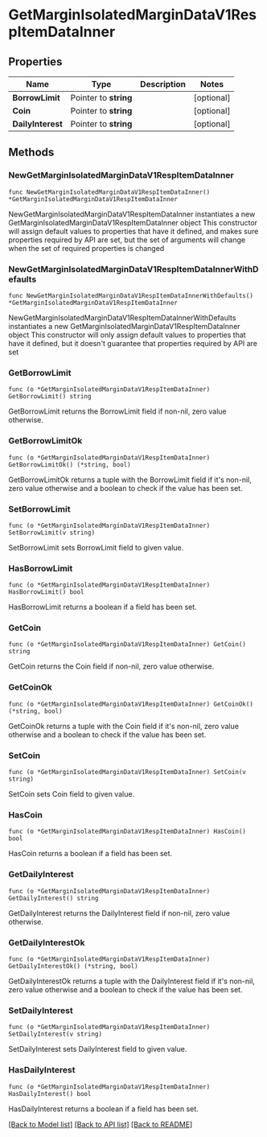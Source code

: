 # GetMarginIsolatedMarginDataV1RespItemDataInner

## Properties

Name | Type | Description | Notes
------------ | ------------- | ------------- | -------------
**BorrowLimit** | Pointer to **string** |  | [optional] 
**Coin** | Pointer to **string** |  | [optional] 
**DailyInterest** | Pointer to **string** |  | [optional] 

## Methods

### NewGetMarginIsolatedMarginDataV1RespItemDataInner

`func NewGetMarginIsolatedMarginDataV1RespItemDataInner() *GetMarginIsolatedMarginDataV1RespItemDataInner`

NewGetMarginIsolatedMarginDataV1RespItemDataInner instantiates a new GetMarginIsolatedMarginDataV1RespItemDataInner object
This constructor will assign default values to properties that have it defined,
and makes sure properties required by API are set, but the set of arguments
will change when the set of required properties is changed

### NewGetMarginIsolatedMarginDataV1RespItemDataInnerWithDefaults

`func NewGetMarginIsolatedMarginDataV1RespItemDataInnerWithDefaults() *GetMarginIsolatedMarginDataV1RespItemDataInner`

NewGetMarginIsolatedMarginDataV1RespItemDataInnerWithDefaults instantiates a new GetMarginIsolatedMarginDataV1RespItemDataInner object
This constructor will only assign default values to properties that have it defined,
but it doesn't guarantee that properties required by API are set

### GetBorrowLimit

`func (o *GetMarginIsolatedMarginDataV1RespItemDataInner) GetBorrowLimit() string`

GetBorrowLimit returns the BorrowLimit field if non-nil, zero value otherwise.

### GetBorrowLimitOk

`func (o *GetMarginIsolatedMarginDataV1RespItemDataInner) GetBorrowLimitOk() (*string, bool)`

GetBorrowLimitOk returns a tuple with the BorrowLimit field if it's non-nil, zero value otherwise
and a boolean to check if the value has been set.

### SetBorrowLimit

`func (o *GetMarginIsolatedMarginDataV1RespItemDataInner) SetBorrowLimit(v string)`

SetBorrowLimit sets BorrowLimit field to given value.

### HasBorrowLimit

`func (o *GetMarginIsolatedMarginDataV1RespItemDataInner) HasBorrowLimit() bool`

HasBorrowLimit returns a boolean if a field has been set.

### GetCoin

`func (o *GetMarginIsolatedMarginDataV1RespItemDataInner) GetCoin() string`

GetCoin returns the Coin field if non-nil, zero value otherwise.

### GetCoinOk

`func (o *GetMarginIsolatedMarginDataV1RespItemDataInner) GetCoinOk() (*string, bool)`

GetCoinOk returns a tuple with the Coin field if it's non-nil, zero value otherwise
and a boolean to check if the value has been set.

### SetCoin

`func (o *GetMarginIsolatedMarginDataV1RespItemDataInner) SetCoin(v string)`

SetCoin sets Coin field to given value.

### HasCoin

`func (o *GetMarginIsolatedMarginDataV1RespItemDataInner) HasCoin() bool`

HasCoin returns a boolean if a field has been set.

### GetDailyInterest

`func (o *GetMarginIsolatedMarginDataV1RespItemDataInner) GetDailyInterest() string`

GetDailyInterest returns the DailyInterest field if non-nil, zero value otherwise.

### GetDailyInterestOk

`func (o *GetMarginIsolatedMarginDataV1RespItemDataInner) GetDailyInterestOk() (*string, bool)`

GetDailyInterestOk returns a tuple with the DailyInterest field if it's non-nil, zero value otherwise
and a boolean to check if the value has been set.

### SetDailyInterest

`func (o *GetMarginIsolatedMarginDataV1RespItemDataInner) SetDailyInterest(v string)`

SetDailyInterest sets DailyInterest field to given value.

### HasDailyInterest

`func (o *GetMarginIsolatedMarginDataV1RespItemDataInner) HasDailyInterest() bool`

HasDailyInterest returns a boolean if a field has been set.


[[Back to Model list]](../README.md#documentation-for-models) [[Back to API list]](../README.md#documentation-for-api-endpoints) [[Back to README]](../README.md)


